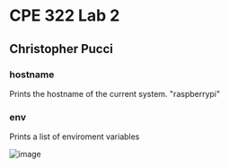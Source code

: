 # CPE 322 Lab 2

## Christopher Pucci

### hostname

Prints the hostname of the current system. "raspberrypi"

### env
Prints a list of enviroment variables

![image](https://github.com/Githubpucci/EE-322/assets/116912039/59b724b7-b41c-42bc-8916-1845367ec87d)

